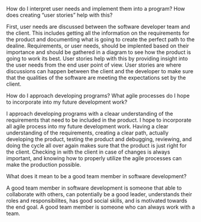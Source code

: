 How do I interpret user needs and implement them into a program? How does creating “user stories” help with this?

First, user needs are discussed between the software developer team and the client. This includes getting all the information on the requirements for the product and documenting what is going to create the perfect path to the dealine. Requirements, or user needs, should be implented based on their importance and should be gathered in a diagram to see how the product is going to work its best. User stories help with this by providing insight into the user needs from the end user point of view. User stories are where discussions can happen between the client and the developer to make sure that the qualities of the software are meeting the expectations set by the client.

How do I approach developing programs? What agile processes do I hope to incorporate into my future development work?

I approach developing programs with a cleaar understanding of the requirements that need to be included in the product. I hope to incorporate all agile process into my future development work. Having a clear understanding of the requirements, creating a clear path, actually developing the product, testing the product and debugging, reviewing, and doing the cycle all over again makes sure that the product is just right for the client. Checking in with the client in case of changes is always important, and knowing how to properly utilize the agile processes can make the production possible.

What does it mean to be a good team member in software development?

A good team member in software development is someone that able to collaborate with others, can potentially be a good leader, understands their roles and responsibilites, has good social skills, and is motivated towards the end goal. A good team member is someone who can always work with a team.
